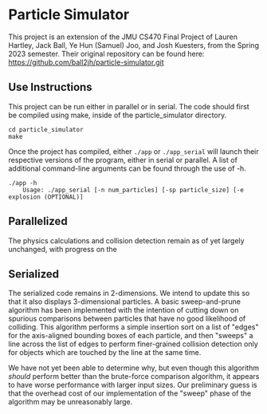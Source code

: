 # Particle Simulator

This project is an extension of the JMU CS470 Final Project of Lauren Hartley, Jack Ball, Ye Hun (Samuel) Joo, and Josh Kuesters, from the Spring 2023 semester. Their original repository can be found here: https://github.com/ball2jh/particle-simulator.git

## Use Instructions
This project can be run either in parallel or in serial. The code should first be compiled using make, inside of the particle_simulator directory.
```
cd particle_simulator
make
```
Once the project has compiled, either `./app` or `./app_serial` will launch their respective versions of the program, either in serial or parallel. A list of additional command-line arguments can be found through the use of -h.
```
./app -h
    Usage: ./app_serial [-n num_particles] [-sp particle_size] [-e explosion (OPTIONAL)]
```

## Parallelized
The physics calculations and collision detection remain as of yet largely unchanged, with progress on the 

## Serialized
The serialized code remains in 2-dimensions. We intend to update this so that it also displays 3-dimensional particles. A basic sweep-and-prune algorithm has been implemented with the intention of cutting down on spurious comparisons between particles that have no good likelihood of colliding. This algorithm performs a simple insertion sort on a list of "edges" for the axis-aligned bounding boxes of each particle, and then "sweeps" a line across the list of edges to perform finer-grained collision detection only for objects which are touched by the line at the same time.

We have not yet been able to determine why, but even though this algorithm *should* perform better than the brute-force comparison algorithm, it appears to have worse performance with larger input sizes. Our preliminary guess is that the overhead cost of our implementation of the "sweep" phase of the algorithm may be unreasonably large.